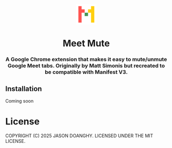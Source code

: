 <p align="center">
<img src="https://raw.githubusercontent.com/largelager/meet-mute/master/logo.png" alt="Meet Mute" style="max-width:100%;" width="64" height="64">
</p>

<h1 align="center">Meet Mute</h1>
<h3 align="center">A Google Chrome extension that makes it easy to mute/unmute Google Meet tabs. 
  Originally by Matt Simonis but recreated to be compatible with Manifest V3.</h3>

## Installation
Coming soon
<!-- [<img src="install.png" width="175px">][webstore-url]

[webstore-url]: https://chrome.google.com/webstore/detail/meet-mute/dkgoclojlihiolngeagmhkjiglmoeeic
-->
# License

COPYRIGHT (C) 2025 JASON DOANGHY. LICENSED UNDER THE MIT LICENSE.